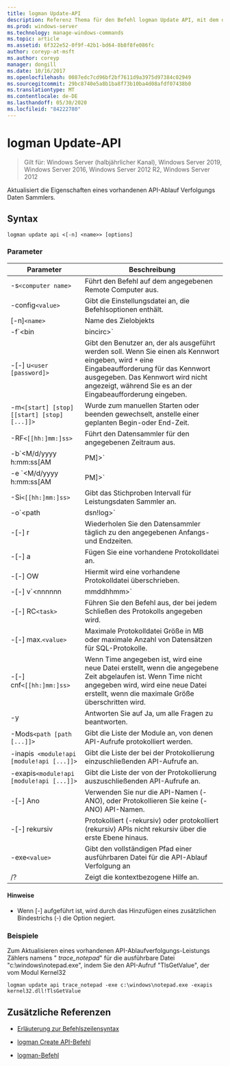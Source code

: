 ```yaml
---
title: logman Update-API
description: Referenz Thema für den Befehl logman Update API, mit dem die Eigenschaften eines vorhandenen API-Überwachungsdaten Sammlers aktualisiert werden.
ms.prod: windows-server
ms.technology: manage-windows-commands
ms.topic: article
ms.assetid: 6f322e52-0f9f-42b1-bd64-8b8f8fe086fc
author: coreyp-at-msft
ms.author: coreyp
manager: dongill
ms.date: 10/16/2017
ms.openlocfilehash: 0087edc7cd96bf2bf7611d9a3975d97384c02949
ms.sourcegitcommit: 29bc8740e5a8b1ba8f73b10ba4d08afdf07438b0
ms.translationtype: MT
ms.contentlocale: de-DE
ms.lasthandoff: 05/30/2020
ms.locfileid: "84222780"
---
```

# <a name="logman-update-api"></a>logman Update-API

> Gilt für: Windows Server (halbjährlicher Kanal), Windows Server 2019, Windows Server 2016, Windows Server 2012 R2, Windows Server 2012

Aktualisiert die Eigenschaften eines vorhandenen API-Ablauf Verfolgungs Daten Sammlers.

## <a name="syntax"></a>Syntax

```
logman update api <[-n] <name>> [options]
```

### <a name="parameters"></a>Parameter

| Parameter | Beschreibung |
| --------- | ----------- |
| -s`<computer name>` | Führt den Befehl auf dem angegebenen Remote Computer aus. |
| -config`<value>` | Gibt die Einstellungsdatei an, die Befehlsoptionen enthält. |
| [-n]`<name>` | Name des Zielobjekts |
| -f`<bin|bincirc>` | Gibt das Protokoll Format für den Datensammler an. |
| -[-] u`<user [password]>` | Gibt den Benutzer an, der als ausgeführt werden soll. Wenn Sie einen als Kennwort eingeben, wird `*` eine Eingabeaufforderung für das Kennwort ausgegeben. Das Kennwort wird nicht angezeigt, während Sie es an der Eingabeaufforderung eingeben. |
| -m`<[start] [stop] [[start] [stop] [...]]>` | Wurde zum manuellen Starten oder beenden gewechselt, anstelle einer geplanten Begin-oder End-Zeit. |
| -RF`<[[hh:]mm:]ss>` | Führt den Datensammler für den angegebenen Zeitraum aus. |
| -b`<M/d/yyyy h:mm:ss[AM|PM]>` | Beginnt mit dem Sammeln von Daten zum angegebenen Zeitpunkt. |
| -e `<M/d/yyyy h:mm:ss[AM|PM]>` | Beenden Sie die Datensammlung zum angegebenen Zeitpunkt. |
| -Si`<[[hh:]mm:]ss>` | Gibt das Stichproben Intervall für Leistungsdaten Sammler an. |
| -o`<path|dsn!log>` | Gibt die Ausgabeprotokoll Datei oder den DSN-und Protokoll Satz Namen in einer SQL-Datenbank an. |
| -[-] r | Wiederholen Sie den Datensammler täglich zu den angegebenen Anfangs-und Endzeiten. |
| -[-] a | Fügen Sie eine vorhandene Protokolldatei an. |
| -[-] OW | Hiermit wird eine vorhandene Protokolldatei überschrieben. |
| -[-] v`<nnnnnn|mmddhhmm>` | Fügt Datei Versionsinformationen an das Ende des Protokoll Dateinamens an. |
| -[-] RC`<task>` | Führen Sie den Befehl aus, der bei jedem Schließen des Protokolls angegeben wird. |
| -[-] max.`<value>` | Maximale Protokolldatei Größe in MB oder maximale Anzahl von Datensätzen für SQL-Protokolle. |
| -[-] cnf`<[[hh:]mm:]ss>` | Wenn Time angegeben ist, wird eine neue Datei erstellt, wenn die angegebene Zeit abgelaufen ist. Wenn Time nicht angegeben wird, wird eine neue Datei erstellt, wenn die maximale Größe überschritten wird. |
| -y | Antworten Sie auf Ja, um alle Fragen zu beantworten. |
| -Mods`<path [path [...]]>` | Gibt die Liste der Module an, von denen API-Aufrufe protokolliert werden. |
| -inapis` <module!api [module!api [...]]>` | Gibt die Liste der bei der Protokollierung einzuschließenden API-Aufrufe an. |
| -exapis`<module!api [module!api [...]]>` | Gibt die Liste der von der Protokollierung auszuschließenden API-Aufrufe an. |
| -[-] Ano | Verwenden Sie nur die API-Namen (-ANO), oder Protokollieren Sie keine (-ANO) API-Namen. |
| -[-] rekursiv | Protokolliert (-rekursiv) oder protokolliert (rekursiv) APIs nicht rekursiv über die erste Ebene hinaus. |
| -exe`<value>` | Gibt den vollständigen Pfad einer ausführbaren Datei für die API-Ablauf Verfolgung an |
| /? | Zeigt die kontextbezogene Hilfe an. |

#### <a name="remarks"></a>Hinweise

- Wenn [-] aufgeführt ist, wird durch das Hinzufügen eines zusätzlichen Bindestrichs (-) die Option negiert.

### <a name="examples"></a>Beispiele

Zum Aktualisieren eines vorhandenen API-Ablaufverfolgungs-Leistungs Zählers namens " *trace_notepad*" für die ausführbare Datei "c:\windows\notepad.exe", indem Sie den API-Aufruf "TlsGetValue", der vom Modul Kernel32

```
logman update api trace_notepad -exe c:\windows\notepad.exe -exapis kernel32.dll!TlsGetValue
```

## <a name="additional-references"></a>Zusätzliche Referenzen

- [Erläuterung zur Befehlszeilensyntax](command-line-syntax-key.md)

- [logman Create API-Befehl](logman-create-api.md)

- [logman-Befehl](logman.md)

